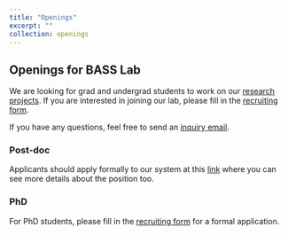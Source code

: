 ```yaml
---
title: "Openings"
excerpt: ""
collection: openings
---
```



## Openings for BASS Lab

We are looking for grad and undergrad students to work on our [research projects](https://people.csail.mit.edu/xchen/student-oppo.html). 
If you are interested in joining our lab, please fill in the [recruiting form](https://docs.google.com/forms/d/e/1FAIpQLSfAwaRSct0V3gnxntv2CXUK8fum5PHSF3_ZZQlM1pgUO2MwfQ/viewform). 

If you have any questions, feel free to send an [inquiry email](bass-research-group@gmail.com).

### Post-doc

Applicants should apply formally to our system at this [link]() where you can see more details about the position too.

### PhD

For PhD students, please fill in the [recruiting form](https://docs.google.com/forms/d/e/1FAIpQLSfAwaRSct0V3gnxntv2CXUK8fum5PHSF3_ZZQlM1pgUO2MwfQ/viewform) for a formal application. 

